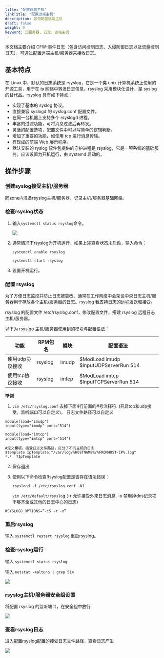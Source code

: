 ```yaml
---
title: "配置远端主机"
linkTitle: "配置远端主机"
description: 如何配置远端主机
draft: false
weight: 9
keyword: 云服务器, 安全，远端主机
---
```


本文档主要介绍 CFW-事件日志（包含访问控制日志、入侵防御日志以及流量控制日志），可通过配置远端主机/服务器来接收日志。

## 基本特点

在 Linux 中，默认的日志系统是 rsyslog，它是一个类 unix 计算机系统上使用的开源工具，用于在 ip 网络中转发日志信息。rsyslog 采用模块化设计，是 syslog 的替代品。rsyslog 具有如下特点：

- 实现了基本的 syslog 协议。
- 直接兼容 syslogd 的 syslog.conf 配置文件。
- 在同一台机器上支持多个 rsyslogd 进程。
- 丰富的过滤功能，可将消息过滤后再转发。
- 灵活的配置选项，配置文件中可以写简单的逻辑判断。
- 增加了重要的功能，如使用 tcp 进行消息传输。
- 有现成的前端 Web 展示程序。
- 默认安装的 ryslog 软件包提供的守护进程是 rsyslog，它是一项系统的基础服务。应该设置为开机运行，由 systemd 启动的。

## 操作步骤

### 创建syslog接受主机/服务器

同zone内准备rsyslog主机/服务器，记录主机/服务器基础网络。

### 检查rsyslog状态

1. 输入`systemctl status rsyslog`命令。

   ![](../_images/syslog01.png)

2. 通常情况下rsyslog为开机运行，如果上述查看状态未启动，输入命令：

   `systemctl enable rsyslog`

   `systemctl start rsyslog`

3. 设置开机运行。

### 配置 rsyslog

为了方便日志监控并防止日志被篡改、通常在工作网络中会架设中央日志主机/服务器用于存放各个主机/服务器的日志。rsyslog 我支持日志的远程发送和接受。

rsyslog 的配置文件 /etc/rsyslog.conf，修改配置文件，搭建 rsyslog 远程日志主机/服务器。

以下为 rsyslgo 主机/服务器使用到的模块与配置语法：

| 功能            | RPM包名 | 模块  | 配置语法                              |
| --------------- | ------- | ----- | ------------------------------------- |
| 使用udp协议接收 | rsyslog | imudp | $ModLoad imudp $InputUDPServerRun 514 |
| 使用tcp协议接收 | rsyslog | imtcp | $ModLoad imtcp $InputTCPServerRun 514 |

**举例**

1. `vim /etc/rsyslog.conf`  去掉下面4行前面的#号注释符.  (开启tcp和udp接受，监听端口可以自定义)， 日志文件路径可以自定义

```shell
module(load="imudp")
input(type="imudp" port="514")
 
module(load="imtcp")
input(type="imtcp" port="514")
 
#定义模板，接受日志文件路径，区分了不同主机的日志
$template IpTemplate,"/var/log/%HOSTNAME%/%FROMHOST-IP%.log"
*.*  ?IpTemplate
```

2. 保存退出

3. 使用以下命令检查Rsyslog配置是否存在语法错误：

   `rsyslogd -f /etc/rsyslog.conf -N1`	

   `vim /etc/default/rsyslo`g  (-r 允许接受外来日志消息. -x 禁用掉dns记录项不够齐全或其他的日志中心的日志)

```
RSYSLOGD_OPTIONS=”-c5 -r -x”
```

### 重启rsyslog

输入 `systemctl restart rsyslog` 重启rsyslog。

### 检查rsyslog运行

输入 `systemctl status rsyslog`

输入 `netstat -4altunp | grep 514`

![](../_images/syslog02.png)

### rsyslog主机/服务器安全组设置

将配置 rsyslog 的监听端口，在安全组中放行

![](../_images/syslog03.png)

### 查看rsyslog日志

进入配置rsyslog配置的接受日志文件路径，查看日志产生

![](../_images/syslog04.png)